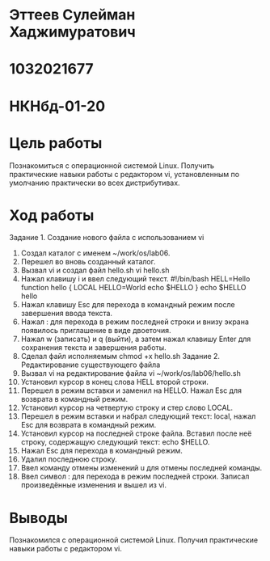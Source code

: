 # Эттеев Сулейман Хаджимуратович
# 1032021677
# НКНбд-01-20

# Цель работы

Познакомиться с операционной системой Linux. Получить практические навыки работы с редактором vi, установленным по умолчанию практически во всех дистрибутивах.

# Ход работы

Задание 1. Создание нового файла с использованием vi
1. Создал каталог с именем ~/work/os/lab06.
2. Перешел во вновь созданный каталог.
3. Вызвал vi и создал файл hello.sh
vi hello.sh
4. Нажал клавишу i и ввел следующий текст.
	#!/bin/bash
	HELL=Hello
	function hello {
	LOCAL HELLO=World
	echo $HELLO
	}
	echo $HELLO
	hello
5. Нажал клавишу Esc для перехода в командный режим после завершения ввода
текста.
6. Нажал : для перехода в режим последней строки и внизу экрана
появилось приглашение в виде двоеточия.
7. Нажал w (записать) и q (выйти), а затем нажал клавишу Enter для сохранения текста и завершения работы.
8. Сделал файл исполняемым
chmod +x hello.sh
	Задание 2. Редактирование существующего файла
1. Вызвал vi на редактирование файла
vi ~/work/os/lab06/hello.sh
2. Установил курсор в конец слова HELL второй строки.
3. Перешел в режим вставки и заменил на HELLO. Нажал Esc для возврата в
командный режим.
4. Установил курсор на четвертую строку и стер слово LOCAL.
5. Перешел в режим вставки и набрал следующий текст: local, нажал Esc
для возврата в командный режим.
6. Установил курсор на последней строке файла. Вставил после неё строку, содержащую следующий текст: echo $HELLO.
7. Нажал Esc для перехода в командный режим.
8. Удалил последнюю строку.
9. Ввел команду отмены изменений u для отмены последней команды.
10. Ввел символ : для перехода в режим последней строки. Записал произведённые изменения и вышел из vi.

# Выводы

Познакомился с операционной системой Linux. Получил практические навыки работы с редактором vi.

